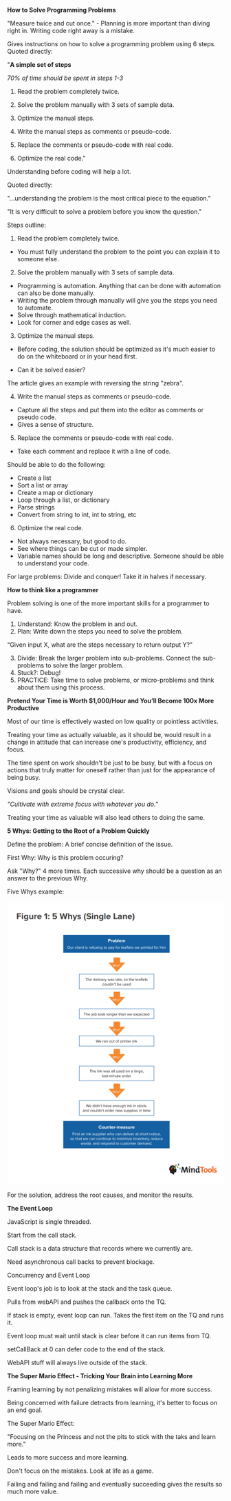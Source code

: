 **How to Solve Programming Problems**

"Measure twice and cut once." - Planning is more important than diving right in. Writing code right away is a mistake.

Gives instructions on how to solve a programming problem using 6 steps. Quoted directly:

"**A simple set of steps**

*70% of time should be spent in steps 1-3*

1. Read the problem completely twice.
2. Solve the problem manually with 3 sets of sample data.
3. Optimize the manual steps.

4. Write the manual steps as comments or pseudo-code.
5. Replace the comments or pseudo-code with real code.
6. Optimize the real code."


Understanding before coding will help a lot.

Quoted directly:

"...understanding the problem is the most critical piece to the equation."

"It is very difficult to solve a problem before you know the question."

Steps outline:

1. Read the problem completely twice.

- You must fully understand the problem to the point you can explain it to someone else.

2. Solve the problem manually with 3 sets of sample data.

- Programming is automation. Anything that can be done with automation can also be done manually. 
- Writing the problem through manually will give you the steps you need to automate.
- Solve through mathematical induction.
- Look for corner and edge cases as well.

3. Optimize the manual steps.

- Before coding, the solution should be optimized as it's much easier to do on the whiteboard or in your head first.

- Can it be solved easier?

The article gives an example with reversing the string "zebra".

4. Write the manual steps as comments or pseudo-code.

- Capture all the steps and put them into the editor as comments or pseudo code.
- Gives a sense of structure.

5. Replace the comments or pseudo-code with real code.

- Take each comment and replace it with a line of code.

Should be able to do the following: 

- Create a list
- Sort a list or array
- Create a map or dictionary
- Loop through a list, or dictionary
- Parse strings
- Convert from string to int, int to string, etc


6. Optimize the real code.

- Not always necessary, but good to do.
- See where things can be cut or made simpler.
- Variable names should be long and descriptive. Someone should be able to understand your code.

For large problems: Divide and conquer! Take it in halves if necessary.

**How to think like a programmer**

Problem solving is one of the more important skills for a programmer to have.

1. Understand: Know the problem in and out.
2. Plan: Write down the steps you need to solve the problem.

“Given input X, what are the steps necessary to return output Y?”

3. Divide: Break the larger problem into sub-problems. Connect the sub-problems to solve the larger problem.
4. Stuck?: Debug!
5. PRACTICE: Take time to solve problems, or micro-problems and think about them using this process.


**Pretend Your Time is Worth $1,000/Hour and You’ll Become 100x More Productive**

Most of our time is effectively wasted on low quality or pointless activities.

Treating your time as actually valuable, as it should be, would result in a change in attitude that can increase one's productivity, efficiency, and focus.

The time spent on work shouldn't be just to be busy, but with a focus on actions that truly matter for oneself rather than just for the appearance of being busy.

Visions and goals should be crystal clear.

*"Cultivate with extreme focus with whatever you do."*

Treating your time as valuable will also lead others to doing the same.

**5 Whys: Getting to the Root of a Problem Quickly**

Define the problem: A brief concise definition of the issue.

First Why: Why is this problem occuring?

Ask "Why?" 4 more times. Each successive why should be a question as an answer to the previous Why.

Five Whys example:

![Here](fivewhys.PNG)

For the solution, address the root causes, and monitor the results.

**The Event Loop**

JavaScript is single threaded.

Start from the call stack.

Call stack is a data structure that records where we currently are.

Need asynchronous call backs to prevent blockage.

Concurrency and Event Loop

Event loop's job is to look at the stack and the task queue.

Pulls from webAPI and pushes the callback onto the TQ.

If stack is empty, event loop can run.
Takes the first item on the TQ and runs it.

Event loop must wait until stack is clear before it can run items from TQ.

setCallBack at 0 can defer code to the end of the stack.

WebAPI stuff will always live outside of the stack.

**The Super Mario Effect - Tricking Your Brain into Learning More**

Framing learning by not penalizing mistakes will allow for more success.

Being concerned with failure detracts from learning, it's better to focus on an end goal.

The Super Mario Effect:

"Focusing on the Princess and not the pits to stick with the taks and learn more."

Leads to more success and more learning.

Don't focus on the mistakes. Look at life as a game.

Failing and failing and failing and eventually succeeding gives the results so much more value.